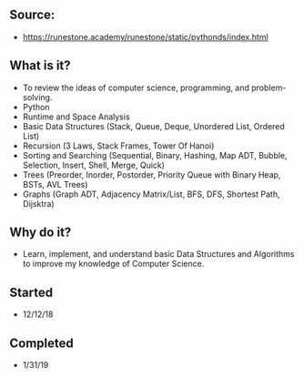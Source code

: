 ## Source:
- https://runestone.academy/runestone/static/pythonds/index.html

## What is it?
- To review the ideas of computer science, programming, and problem-solving.
- Python
- Runtime and Space Analysis
- Basic Data Structures (Stack, Queue, Deque, Unordered List, Ordered List)
- Recursion (3 Laws, Stack Frames, Tower Of Hanoi)
- Sorting and Searching (Sequential, Binary, Hashing, Map ADT, Bubble, Selection, Insert, Shell, Merge, Quick)
- Trees (Preorder, Inorder, Postorder, Priority Queue with Binary Heap, BSTs, AVL Trees)
- Graphs (Graph ADT, Adjacency Matrix/List, BFS, DFS, Shortest Path, Dijsktra) 

## Why do it?
- Learn, implement, and understand basic Data Structures and Algorithms to improve my knowledge of Computer Science.

## Started 
- 12/12/18

## Completed
- 1/31/19
